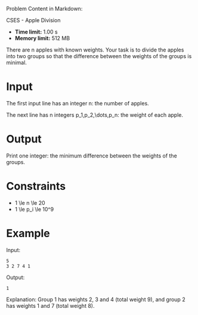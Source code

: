 Problem Content in Markdown:


CSES \- Apple Division




* **Time limit:** 1\.00 s
* **Memory limit:** 512 MB




There are n apples with known weights. Your task is to divide the apples into two groups so that the difference between the weights of the groups is minimal.


Input
=====


The first input line has an integer n: the number of apples.


The next line has n integers p\_1,p\_2,\\dots,p\_n: the weight of each apple.


Output
======


Print one integer: the minimum difference between the weights of the groups.


Constraints
===========


* 1 \\le n \\le 20
* 1 \\le p\_i \\le 10^9


Example
=======


Input:



```
5
3 2 7 4 1

```

Output:



```
1

```

Explanation: Group 1 has weights 2, 3 and 4 (total weight 9\), and group 2 has weights 1 and 7 (total weight 8\).


 
